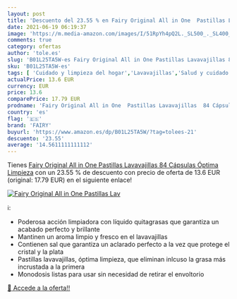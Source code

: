 ```yaml
---
layout: post
title: 'Descuento del 23.55 % en Fairy Original All in One  Pastillas Lav'
date: 2021-06-19 06:19:37
image: 'https://m.media-amazon.com/images/I/51RpYh4pQ2L._SL500_._SL400_.jpg'
comments: true
category: ofertas
author: 'tole.es'
slug: 'B01L25TA5W-es Fairy Original All in One Pastillas Lavavajillas 84...'
sku: 'B01L25TA5W-es'
tags: [ 'Cuidado y limpieza del hogar','Lavavajillas','Salud y cuidado personal','fairy', ]
actualPrice: 13.6 EUR
currency: EUR
price: 13.6
comparePrice: 17.79 EUR
prodname: 'Fairy Original All in One  Pastillas Lavavajillas  84 Cápsulas  Óptima Limpieza'
country: 'es'
flag: '🇪🇸'
brand: 'FAIRY'
buyurl: 'https://www.amazon.es/dp/B01L25TA5W/?tag=tolees-21'
descuento: '23.55'
average: '14.5611111111112'
---
```


Tienes [Fairy Original All in One  Pastillas Lavavajillas  84 Cápsulas  Óptima Limpieza](https://www.amazon.es/dp/B01L25TA5W/?tag=tolees-21) con un 23.55 % de descuento con precio de oferta de 13.6 EUR (original: 17.79 EUR) en el siguiente enlace!

[![Fairy Original All in One  Pastillas Lav](https://m.media-amazon.com/images/I/51RpYh4pQ2L._SL500_._SL400_.jpg)](https://www.amazon.es/dp/B01L25TA5W/?tag=tolees-21)

ℹ️:

- Poderosa acción limpiadora con líquido quitagrasas que garantiza un acabado perfecto y brillante
- Mantinen un aroma limpio y fresco en el lavavajillas
- Contienen sal que garantiza un aclarado perfecto a la vez que protege el cristal y la plata
- Pastillas lavavajillas, óptima limpieza, que eliminan inlcuso la grasa más incrustada a la primera
- Monodosis listas para usar sin necesidad de retirar el envoltorio

[🛒 Accede a la oferta!!](https://www.amazon.es/dp/B01L25TA5W/?tag=tolees-21)
